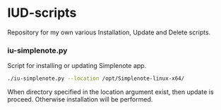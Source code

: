 # IUD-scripts
Repository for my own various Installation, Update and Delete scripts.

### iu-simplenote.py
Script for installing or updating Simplenote app. 

```bash
./iu-simplenote.py --location /opt/Simplenote-linux-x64/
```
When directory specified in the location argument exist, then update is proceed. Otherwise installation will be performed.
